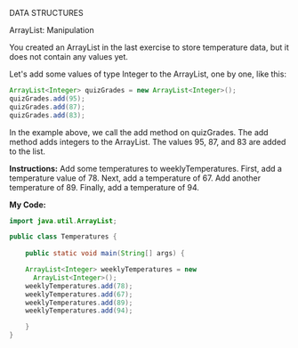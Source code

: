 DATA STRUCTURES

ArrayList: Manipulation

You created an ArrayList in the last exercise to store temperature data, but it does not contain any values yet.

Let's add some values of type Integer to the ArrayList, one by one, like this:
```java
ArrayList<Integer> quizGrades = new ArrayList<Integer>();
quizGrades.add(95);
quizGrades.add(87);
quizGrades.add(83);
```
In the example above, we call the add method on quizGrades. The add method adds integers to the ArrayList. The values 95, 87, and 83 are added to the list.

**Instructions:**
Add some temperatures to weeklyTemperatures. First, add a temperature value of 78.
Next, add a temperature of 67.
Add another temperature of 89.
Finally, add a temperature of 94.

**My Code:**
```java
import java.util.ArrayList;

public class Temperatures {
	
	public static void main(String[] args) {

    ArrayList<Integer> weeklyTemperatures = new
      ArrayList<Integer>();
    weeklyTemperatures.add(78);
    weeklyTemperatures.add(67);
    weeklyTemperatures.add(89);
    weeklyTemperatures.add(94);

	}
}
```
